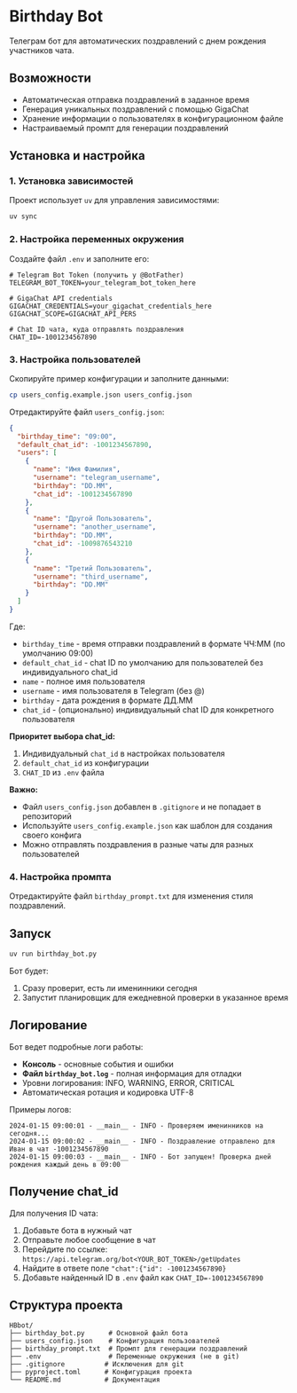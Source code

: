 # Birthday Bot

Телеграм бот для автоматических поздравлений с днем рождения участников чата.

## Возможности

- Автоматическая отправка поздравлений в заданное время
- Генерация уникальных поздравлений с помощью GigaChat
- Хранение информации о пользователях в конфигурационном файле
- Настраиваемый промпт для генерации поздравлений

## Установка и настройка

### 1. Установка зависимостей

Проект использует `uv` для управления зависимостями:

```bash
uv sync
```

### 2. Настройка переменных окружения

Создайте файл `.env` и заполните его:

```env
# Telegram Bot Token (получить у @BotFather)
TELEGRAM_BOT_TOKEN=your_telegram_bot_token_here

# GigaChat API credentials
GIGACHAT_CREDENTIALS=your_gigachat_credentials_here
GIGACHAT_SCOPE=GIGACHAT_API_PERS

# Chat ID чата, куда отправлять поздравления
CHAT_ID=-1001234567890
```

### 3. Настройка пользователей

Скопируйте пример конфигурации и заполните данными:

```bash
cp users_config.example.json users_config.json
```

Отредактируйте файл `users_config.json`:

```json
{
  "birthday_time": "09:00",
  "default_chat_id": -1001234567890,
  "users": [
    {
      "name": "Имя Фамилия",
      "username": "telegram_username",
      "birthday": "DD.MM",
      "chat_id": -1001234567890
    },
    {
      "name": "Другой Пользователь",
      "username": "another_username", 
      "birthday": "DD.MM",
      "chat_id": -1009876543210
    },
    {
      "name": "Третий Пользователь",
      "username": "third_username",
      "birthday": "DD.MM"
    }
  ]
}
```

Где:
- `birthday_time` - время отправки поздравлений в формате ЧЧ:ММ (по умолчанию 09:00)
- `default_chat_id` - chat ID по умолчанию для пользователей без индивидуального chat_id
- `name` - полное имя пользователя
- `username` - имя пользователя в Telegram (без @)
- `birthday` - дата рождения в формате ДД.ММ
- `chat_id` - (опционально) индивидуальный chat ID для конкретного пользователя

**Приоритет выбора chat_id:**
1. Индивидуальный `chat_id` в настройках пользователя
2. `default_chat_id` из конфигурации
3. `CHAT_ID` из `.env` файла

**Важно:** 
- Файл `users_config.json` добавлен в `.gitignore` и не попадает в репозиторий
- Используйте `users_config.example.json` как шаблон для создания своего конфига
- Можно отправлять поздравления в разные чаты для разных пользователей

### 4. Настройка промпта

Отредактируйте файл `birthday_prompt.txt` для изменения стиля поздравлений.

## Запуск

```bash
uv run birthday_bot.py
```

Бот будет:
1. Сразу проверит, есть ли именинники сегодня
2. Запустит планировщик для ежедневной проверки в указанное время

## Логирование

Бот ведет подробные логи работы:
- **Консоль** - основные события и ошибки
- **Файл `birthday_bot.log`** - полная информация для отладки
- Уровни логирования: INFO, WARNING, ERROR, CRITICAL
- Автоматическая ротация и кодировка UTF-8

Примеры логов:
```
2024-01-15 09:00:01 - __main__ - INFO - Проверяем именинников на сегодня...
2024-01-15 09:00:02 - __main__ - INFO - Поздравление отправлено для Иван в чат -1001234567890
2024-01-15 09:00:03 - __main__ - INFO - Бот запущен! Проверка дней рождения каждый день в 09:00
```

## Получение chat_id

Для получения ID чата:
1. Добавьте бота в нужный чат
2. Отправьте любое сообщение в чат
3. Перейдите по ссылке: `https://api.telegram.org/bot<YOUR_BOT_TOKEN>/getUpdates`
4. Найдите в ответе поле `"chat":{"id": -1001234567890}`
5. Добавьте найденный ID в `.env` файл как `CHAT_ID=-1001234567890`

## Структура проекта

```
HBbot/
├── birthday_bot.py      # Основной файл бота
├── users_config.json    # Конфигурация пользователей
├── birthday_prompt.txt  # Промпт для генерации поздравлений
├── .env                 # Переменные окружения (не в git)
├── .gitignore          # Исключения для git
├── pyproject.toml      # Конфигурация проекта
└── README.md           # Документация
```
